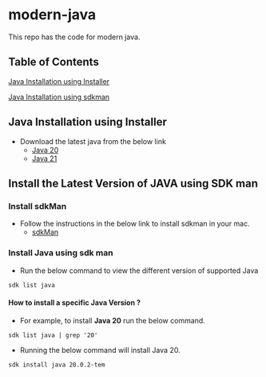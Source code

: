 # modern-java

This repo has the code for modern java.

## Table of Contents

[Java Installation using Installer](#java-installation-using-installer)

[Java Installation using sdkman](#install-java-using-sdk-man)

## Java Installation using Installer

- Download the latest java from the below link
  - [Java 20](https://www.oracle.com/java/technologies/javase/jdk20-archive-downloads.html)
  - [Java 21](https://www.oracle.com/java/technologies/downloads/)

## Install the Latest Version of JAVA using SDK man

### Install sdkMan

- Follow the instructions in the below link to install sdkman in your mac.
  - [sdkMan](https://sdkman.io/install)

### Install Java using sdk man

- Run the below command to view the different version of supported Java
```agsl
sdk list java
```
#### How to install a specific Java Version ?

- For example, to install **Java 20** run the below command.

```linux
sdk list java | grep '20'
```
- Running the below command will install Java 20.

```linux
sdk install java 20.0.2-tem
```
